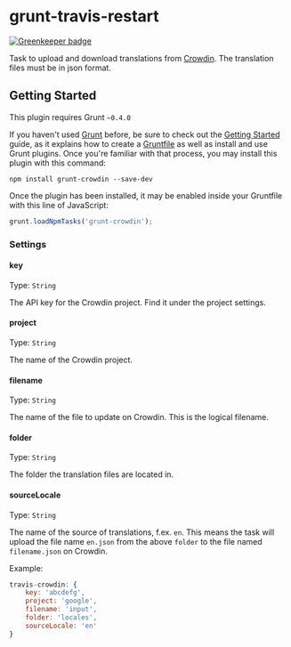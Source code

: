# grunt-travis-restart

[![Greenkeeper badge](https://badges.greenkeeper.io/peakon/grunt-crowdin.svg)](https://greenkeeper.io/)

Task to upload and download translations from [Crowdin](https://crowdin.com). The translation files must be in json format.

## Getting Started
This plugin requires Grunt `~0.4.0`

If you haven't used [Grunt](http://gruntjs.com/) before, be sure to check out the [Getting Started](http://gruntjs.com/getting-started) guide, as it explains how to create a [Gruntfile](http://gruntjs.com/sample-gruntfile) as well as install and use Grunt plugins. Once you're familiar with that process, you may install this plugin with this command:

```shell
npm install grunt-crowdin --save-dev
```

Once the plugin has been installed, it may be enabled inside your Gruntfile with this line of JavaScript:

```js
grunt.loadNpmTasks('grunt-crowdin');
```


### Settings

#### key
Type: `String`

The API key for the Crowdin project. Find it under the project settings.

#### project
Type: `String`

The name of the Crowdin project.

#### filename
Type: `String`

The name of the file to update on Crowdin. This is the logical filename.

#### folder
Type: `String`

The folder the translation files are located in.

#### sourceLocale
Type: `String`

The name of the source of translations, f.ex. `en`. This means the task will upload the file name `en.json` from the above `folder` to the file named `filename.json` on Crowdin.

Example:
```js
travis-crowdin: {
    key: 'abcdefg',
    project: 'google',
    filename: 'input',
    folder: 'locales',
    sourceLocale: 'en'
}
```
